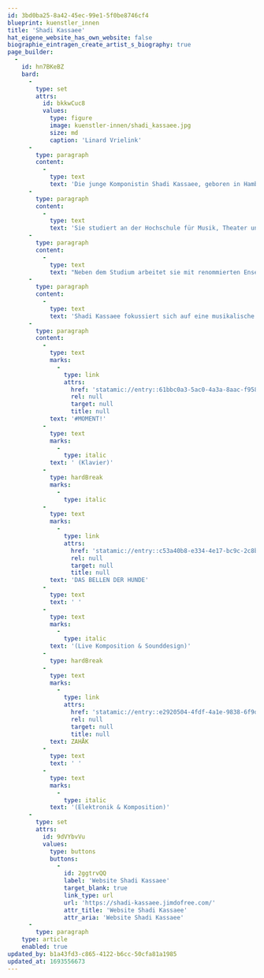 ```yaml
---
id: 3bd0ba25-8a42-45ec-99e1-5f0be8746cf4
blueprint: kuenstler_innen
title: 'Shadi Kassaee'
hat_eigene_website_has_own_website: false
biographie_eintragen_create_artist_s_biography: true
page_builder:
  -
    id: hn7BKeBZ
    bard:
      -
        type: set
        attrs:
          id: bkkwCuc8
          values:
            type: figure
            image: kuenstler-innen/shadi_kassaee.jpg
            size: md
            caption: 'Linard Vrielink'
      -
        type: paragraph
        content:
          -
            type: text
            text: 'Die junge Komponistin Shadi Kassaee, geboren in Hamburg, erhält schon im frühen Alter zahlreiche Preise und Stipendien, darunter Förderpreise von der Jeunesses Musicales in Weikersheim, den Bundespreis von Jugend Musiziert und die Begabtenförderung vom Hamburger Konservatorium.'
      -
        type: paragraph
        content:
          -
            type: text
            text: 'Sie studiert an der Hochschule für Musik, Theater und Medien Hannover Komposition und elektroakustische Komposition bei Gordon Williamson, Ming Tsao und Joachim Heintz in Hannover.'
      -
        type: paragraph
        content:
          -
            type: text
            text: "Neben dem Studium arbeitet sie mit renommierten Ensembles zusammen, wie beispielsweise den MIRROR STRINGS, die 2020 ihre neue CD „Dedication“ mit ihrer Komposition „le miroir magique“ veröffentlichen. Auch das VOKTETT HANNOVER vergibt im Rahmen ihres Projekts „Glaube-Krise-Hoffnung“ einen der Kompositionsaufträge und somit einen Förderpreis an Shadi Kassaee. Ihre neuste Komposition „Zahåk“ für Musiktheater wird im Mai 2022 im Klecks Theater Hannover uraufgeführt.\_"
      -
        type: paragraph
        content:
          -
            type: text
            text: 'Shadi Kassaee fokussiert sich auf eine musikalische Sprache, die sich aufgrund ihrer Herkunft mit traditionell persischen und neuen westlichen Klängen und Spieltechniken mischt.'
      -
        type: paragraph
        content:
          -
            type: text
            marks:
              -
                type: link
                attrs:
                  href: 'statamic://entry::61bbc0a3-5ac0-4a3a-8aac-f95834419f12'
                  rel: null
                  target: null
                  title: null
            text: '#MOMENT!'
          -
            type: text
            marks:
              -
                type: italic
            text: ' (Klavier)'
          -
            type: hardBreak
            marks:
              -
                type: italic
          -
            type: text
            marks:
              -
                type: link
                attrs:
                  href: 'statamic://entry::c53a40b8-e334-4e17-bc9c-2c8b7c687da5'
                  rel: null
                  target: null
                  title: null
            text: 'DAS BELLEN DER HUNDE'
          -
            type: text
            text: ' '
          -
            type: text
            marks:
              -
                type: italic
            text: '(Live Komposition & Sounddesign)'
          -
            type: hardBreak
          -
            type: text
            marks:
              -
                type: link
                attrs:
                  href: 'statamic://entry::e2920504-4fdf-4a1e-9838-6f9d211aa752'
                  rel: null
                  target: null
                  title: null
            text: ZAHÅK
          -
            type: text
            text: ' '
          -
            type: text
            marks:
              -
                type: italic
            text: '(Elektronik & Komposition)'
      -
        type: set
        attrs:
          id: 9dVYbvVu
          values:
            type: buttons
            buttons:
              -
                id: 2ggtrvQQ
                label: 'Website Shadi Kassaee'
                target_blank: true
                link_type: url
                url: 'https://shadi-kassaee.jimdofree.com/'
                attr_title: 'Website Shadi Kassaee'
                attr_aria: 'Website Shadi Kassaee'
      -
        type: paragraph
    type: article
    enabled: true
updated_by: b1a43fd3-c865-4122-b6cc-50cfa81a1985
updated_at: 1693556673
---
```

